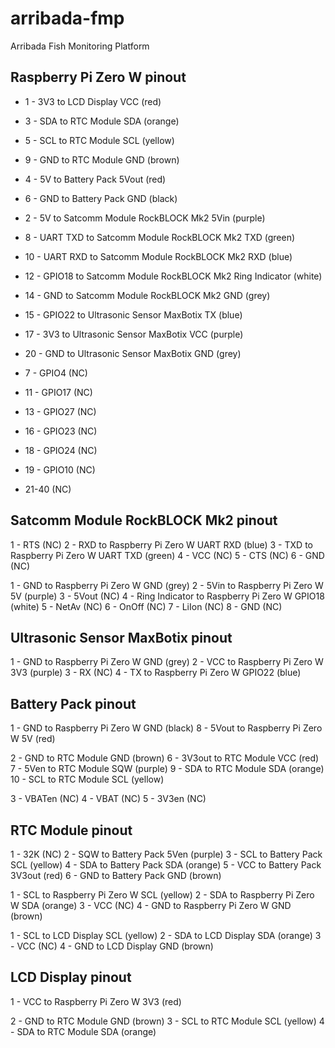 # arribada-fmp
Arribada Fish Monitoring Platform


## Raspberry Pi Zero W pinout
 * 1 - 3V3 to LCD Display VCC (red)

 * 3 - SDA to RTC Module SDA (orange)
 * 5 - SCL to RTC Module SCL (yellow)
 * 9 - GND to RTC Module GND (brown)

 * 4 - 5V to Battery Pack 5Vout (red)
 * 6 - GND to Battery Pack GND (black)

 * 2 - 5V to Satcomm Module RockBLOCK Mk2 5Vin (purple)
 * 8 - UART TXD to Satcomm Module RockBLOCK Mk2 TXD (green)
 * 10 - UART RXD to Satcomm Module RockBLOCK Mk2 RXD (blue)
 * 12 - GPIO18 to Satcomm Module RockBLOCK Mk2 Ring Indicator (white)
 * 14 - GND to Satcomm Module RockBLOCK Mk2 GND (grey)

 * 15 - GPIO22 to Ultrasonic Sensor MaxBotix TX (blue)
 * 17 - 3V3 to Ultrasonic Sensor MaxBotix VCC (purple)
 * 20 - GND to Ultrasonic Sensor MaxBotix GND (grey)

 * 7 - GPIO4 (NC)
 * 11 - GPIO17 (NC)
 * 13 - GPIO27 (NC)
 * 16 - GPIO23 (NC)
 * 18 - GPIO24 (NC)
 * 19 - GPIO10 (NC)
 * 21-40 (NC)

## Satcomm Module RockBLOCK Mk2 pinout
1 - RTS (NC)
2 - RXD to Raspberry Pi Zero W UART RXD (blue)
3 - TXD to Raspberry Pi Zero W UART TXD (green)
4 - VCC (NC)
5 - CTS (NC)
6 - GND (NC)

1 - GND to Raspberry Pi Zero W GND (grey)
2 - 5Vin to Raspberry Pi Zero W 5V (purple)
3 - 5Vout (NC)
4 - Ring Indicator to Raspberry Pi Zero W GPIO18 (white)
5 - NetAv (NC)
6 - OnOff (NC)
7 - LiIon (NC)
8 - GND (NC)

## Ultrasonic Sensor MaxBotix pinout
1 - GND to Raspberry Pi Zero W GND (grey)
2 - VCC to Raspberry Pi Zero W 3V3 (purple)
3 - RX (NC)
4 - TX to Raspberry Pi Zero W GPIO22 (blue)

## Battery Pack pinout
1 - GND to Raspberry Pi Zero W GND (black)
8 - 5Vout to Raspberry Pi Zero W 5V (red)

2 - GND to RTC Module GND (brown)
6 - 3V3out to RTC Module VCC (red)
7 - 5Ven to RTC Module SQW (purple)
9 - SDA to RTC Module SDA (orange)
10 - SCL to RTC Module SCL (yellow)

3 - VBATen (NC)
4 - VBAT (NC)
5 - 3V3en (NC)

## RTC Module pinout
1 - 32K (NC)
2 - SQW to Battery Pack 5Ven (purple)
3 - SCL to Battery Pack SCL (yellow)
4 - SDA to Battery Pack SDA (orange)
5 - VCC to Battery Pack 3V3out (red)
6 - GND to Battery Pack GND (brown)

1 - SCL to Raspberry Pi Zero W SCL (yellow)
2 - SDA to Raspberry Pi Zero W SDA (orange)
3 - VCC (NC)
4 - GND to Raspberry Pi Zero W GND (brown)

1 - SCL to LCD Display SCL (yellow)
2 - SDA to LCD Display SDA (orange)
3 - VCC (NC)
4 - GND to LCD Display GND (brown)

## LCD Display pinout
1 - VCC to Raspberry Pi Zero W 3V3 (red)

2 - GND to RTC Module GND (brown)
3 - SCL to RTC Module SCL (yellow)
4 - SDA to RTC Module SDA (orange)
